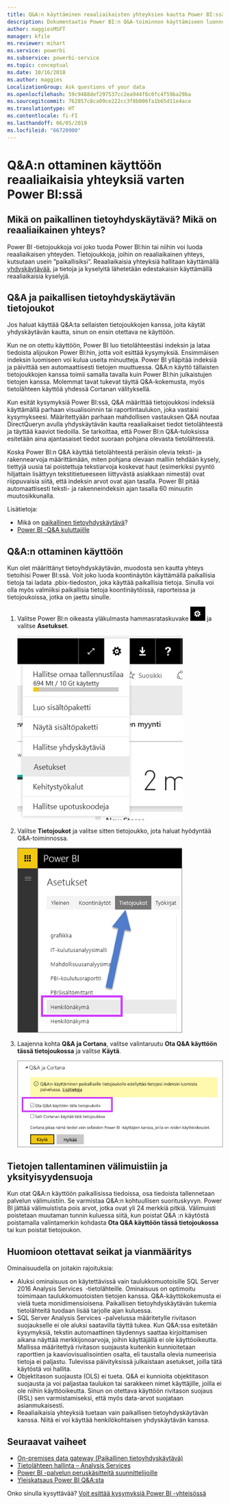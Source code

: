 ```yaml
---
title: Q&A:n käyttäminen reaaliaikaisten yhteyksien kautta Power BI:ssä
description: Dokumentaatio Power BI:n Q&A-toiminnon käyttämiseen luonnollisella kielellä ilmaistujen kyselyiden esittämistä varten, kun käytössä on reaaliaikainen yhteys Analysis Services -tietoihin sekä paikalliseen tietoyhdyskäytävään.
author: maggiesMSFT
manager: kfile
ms.reviewer: mihart
ms.service: powerbi
ms.subservice: powerbi-service
ms.topic: conceptual
ms.date: 10/16/2018
ms.author: maggies
LocalizationGroup: Ask questions of your data
ms.openlocfilehash: 59c9488def297537cc2ea944f6c0fc4f59ba29ba
ms.sourcegitcommit: 762857c8ca09ce222cc3f8b006fa1b65d11e4ace
ms.translationtype: HT
ms.contentlocale: fi-FI
ms.lasthandoff: 06/05/2019
ms.locfileid: "66720900"
---
```

# <a name="enable-qa-for-live-connections-in-power-bi"></a>Q&A:n ottaminen käyttöön reaaliaikaisia yhteyksiä varten Power BI:ssä
## <a name="what-is-the-on-premises-data-gateway--what-is-a-live-connection"></a>Mikä on paikallinen tietoyhdyskäytävä?  Mikä on reaaliaikainen yhteys?
Power BI ‑tietojoukkoja voi joko tuoda Power BI:hin tai niihin voi luoda reaaliaikaisen yhteyden. Tietojoukkoja, joihin on reaaliaikainen yhteys, kutsutaan usein ”paikallisiksi”. Reaaliaikaisia yhteyksiä hallitaan käyttämällä [yhdyskäytävää](service-gateway-onprem.md), ja tietoja ja kyselyitä lähetetään edestakaisin käyttämällä reaaliaikaisia kyselyjä.

## <a name="qa-for-on-premises-data-gateway-datasets"></a>Q&A ja paikallisen tietoyhdyskäytävän tietojoukot
Jos haluat käyttää Q&A:ta sellaisten tietojoukkojen kanssa, joita käytät yhdyskäytävän kautta, sinun on ensin otettava ne käyttöön.

Kun ne on otettu käyttöön, Power BI luo tietolähteestäsi indeksin ja lataa tiedoista alijoukon Power BI:hin, jotta voit esittää kysymyksiä. Ensimmäisen indeksin luomiseen voi kulua useita minuutteja. Power BI ylläpitää indeksiä ja päivittää sen automaattisesti tietojen muuttuessa. Q&A:n käyttö tällaisten tietojoukkojen kanssa toimii samalla tavalla kuin Power BI:hin julkaistujen tietojen kanssa. Molemmat tavat tukevat täyttä Q&A-kokemusta, myös tietolähteen käyttöä yhdessä Cortanan välityksellä.

Kun esität kysymyksiä Power BI:ssä, Q&A määrittää tietojoukkosi indeksiä käyttämällä parhaan visualisoinnin tai raportintaulukon, joka vastaisi kysymykseesi. Määritettyään parhaan mahdollisen vastauksen Q&A noutaa DirectQueryn avulla yhdyskäytävän kautta reaaliaikaiset tiedot tietolähteestä ja täyttää kaaviot tiedoilla. Se tarkoittaa, että Power BI:n Q&A-tuloksissa esitetään aina ajantasaiset tiedot suoraan pohjana olevasta tietolähteestä.

Koska Power BI:n Q&A käyttää tietolähteestä peräisin olevia teksti- ja rakennearvoja määrittämään, miten pohjana olevaan malliin tehdään kysely, tiettyjä uusia tai poistettuja tekstiarvoja koskevat haut (esimerkiksi pyyntö hiljattain lisättyyn tekstitietueeseen liittyvästä asiakkaan nimestä) ovat riippuvaisia siitä, että indeksin arvot ovat ajan tasalla. Power BI pitää automaattisesti teksti- ja rakenneindeksin ajan tasalla 60 minuutin muutosikkunalla.

Lisätietoja:

* Mikä on [paikallinen tietoyhdyskäytävä](service-gateway-onprem.md)?
* [Power BI -Q&A kuluttajille](consumer/end-user-q-and-a.md)

## <a name="enable-qa"></a>Q&A:n ottaminen käyttöön
Kun olet määrittänyt tietoyhdyskäytävän, muodosta sen kautta yhteys tietoihisi Power BI:ssä.  Voit joko luoda koontinäytön käyttämällä paikallisia tietoja tai ladata .pbix-tiedoston, joka käyttää paikallisia tietoja.  Sinulla voi olla myös valmiiksi paikallisia tietoja koontinäytöissä, raporteissa ja tietojoukoissa, jotka on jaettu sinulle.

1. Valitse Power BI:n oikeasta yläkulmasta hammasrataskuvake ![hammasrataskuvake](media/service-q-and-a-direct-query/power-bi-cog.png) ja valitse **Asetukset**.
   
   ![Asetukset-valikko](media/service-q-and-a-direct-query/powerbi-settings.png)
2. Valitse **Tietojoukot** ja valitse sitten tietojoukko, jota haluat hyödyntää Q&A-toiminnossa.
   
   ![Asetukset-valikon tietojoukkonäkymä](media/service-q-and-a-direct-query/power-bi-q-and-a-settings.png)
3. Laajenna kohta **Q&A ja Cortana**, valitse valintaruutu **Ota Q&A käyttöön tässä tietojoukossa** ja valitse **Käytä**.
   
    ![Q&A-alue laajennettuna](media/service-q-and-a-direct-query/power-bi-q-and-a-directquery.png)

## <a name="what-data-is-cached-and-how-is-privacy-protected"></a>Tietojen tallentaminen välimuistiin ja yksityisyydensuoja
Kun otat Q&A:n käyttöön paikallisissa tiedoissa, osa tiedoista tallennetaan palvelun välimuistiin. Se varmistaa Q&A:n kohtuullisen suorituskyvyn. Power BI jättää välimuistista pois arvot, jotka ovat yli 24 merkkiä pitkiä. Välimuisti poistetaan muutaman tunnin kuluessa siitä, kun poistat Q&A :n käytöstä poistamalla valintamerkin kohdasta **Ota Q&A käyttöön tässä tietojoukossa** tai kun poistat tietojoukon.

## <a name="considerations-and-troubleshooting"></a>Huomioon otettavat seikat ja vianmääritys
Ominaisuudella on joitakin rajoituksia:

* Aluksi ominaisuus on käytettävissä vain taulukkomuotoisille SQL Server 2016 Analysis Services  ‑tietolähteille. Ominaisuus on optimoitu toimimaan taulukkomuotoisten tietojen kanssa. Q&A-käyttökokemusta ei vielä tueta monidimensioisena. Paikallisen tietoyhdyskäytävän tukemia tietolähteitä tuodaan lisää tarjolle ajan kuluessa.
* SQL Server Analysis Services -palvelussa määritetylle rivitason suojaukselle ei ole aluksi saatavilla täyttä tukea. Kun Q&A:ssa esitetään kysymyksiä, tekstin automaattinen täydennys saattaa kirjoittamisen aikana näyttää merkkijonoarvoja, joihin käyttäjällä ei ole käyttöoikeutta. Mallissa määritettyä rivitason suojausta kuitenkin kunnioitetaan raporttien ja kaaviovisualisointien osalta, eli taustalla olevia numeerisia tietoja ei paljastu. Tulevissa päivityksissä julkaistaan asetukset, joilla tätä käytöstä voi hallita.
* Objektitason suojausta (OLS) ei tueta. Q&A ei kunnioita objektitason suojausta ja voi paljastaa taulukon tai sarakkeen nimet käyttäjille, joilla ei ole niihin käyttöoikeutta. Sinun on otettava käyttöön rivitason suojaus (RSL) sen varmistamiseksi, että myös data-arvot suojataan asianmukaisesti. 
* Reaaliaikaisia yhteyksiä tuetaan vain paikallisen tietoyhdyskäytävän kanssa. Niitä ei voi käyttää henkilökohtaisen yhdyskäytävän kanssa.

## <a name="next-steps"></a>Seuraavat vaiheet

- [On-premises data gateway (Paikallinen tietoyhdyskäytävä)](service-gateway-onprem.md)  
- [Tietolähteen hallinta – Analysis Services](service-gateway-enterprise-manage-ssas.md)  
- [Power BI -palvelun peruskäsitteitä suunnittelijoille](service-basic-concepts.md)  
- [Yleiskatsaus Power BI Q&A:sta](consumer/end-user-q-and-a.md)  

Onko sinulla kysyttävää? [Voit esittää kysymyksiä Power BI -yhteisössä](http://community.powerbi.com/)

